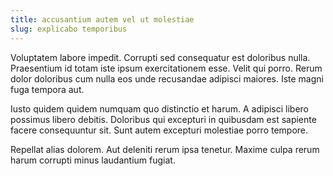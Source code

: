 ```yaml
---
title: accusantium autem vel ut molestiae
slug: explicabo temporibus
---
```


Voluptatem labore impedit. Corrupti sed consequatur est doloribus nulla. Praesentium id totam iste ipsum exercitationem esse. Velit qui porro. Rerum dolor doloribus cum nulla eos unde recusandae adipisci maiores. Iste magni fuga tempora aut.

Iusto quidem quidem numquam quo distinctio et harum. A adipisci libero possimus libero debitis. Doloribus qui excepturi in quibusdam est sapiente facere consequuntur sit. Sunt autem excepturi molestiae porro tempore.

Repellat alias dolorem. Aut deleniti rerum ipsa tenetur. Maxime culpa rerum harum corrupti minus laudantium fugiat.
